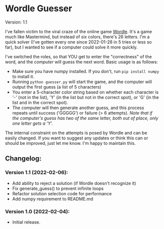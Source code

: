 # Wordle Guesser
Version: 1.1

I've fallen victim to the viral craze of the online game [Wordle](https://www.powerlanguage.co.uk/wordle/).
It's a game much like Mastermind, but instead of six colors, there's 26 letters.
I'm a quick solver (I've gotten every one since 2022-01-28 in 5 tries or less so far), but I wanted to see if a computer could solve it more quickly.

I've switched the roles, so that YOU get to enter the "correctness" of the word, and the *computer* will guess the next word.
Basic usage is as follows:
- Make sure you have numpy installed. If you don't, run `pip install numpy` to install it.
- Running `python guesser.py` will start the game, and the computer will output the first guess (a list of 5 characters)
- You enter a 5-character color string based on whether each character is '-' (not in the list), 'Y' (in the list but not in the correct spot), or 'G' (in the list and in the correct spot).
- The computer will then generate another guess, and this process repeats until success ('GGGGG') or failure (> 6 attempts).
*Note that if the computer's guess has two of the same letter, both out of place, only one letter gets a 'Y'.*

The internal constraint on the attempts is posed by Wordle and can be easily changed.
If you want to suggest any updates or think this can or should be improved, just let me know. I'm happy to maintain this.

## Changelog:
### Version 1.1 (2022-02-06):
* Add ability to reject a solution (if Wordle doesn't recognize it)
* Fix generate_guess() to prevent infinite loops
* Refactor solution selection code for performance
* Add numpy requirement to README.md
### Version 1.0 (2022-02-04):
* Initial release.
